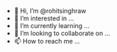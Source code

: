 - 👋 Hi, I’m @rohitsinghraw
- 👀 I’m interested in ...
- 🌱 I’m currently learning ...
- 💞️ I’m looking to collaborate on ...
- 📫 How to reach me ...

<!---
rohitsinghraw/rohitsinghraw is a ✨ special ✨ repository because its `README.md` (this file) appears on your GitHub profile.
You can click the Preview link to take a look at your changes.
--->
